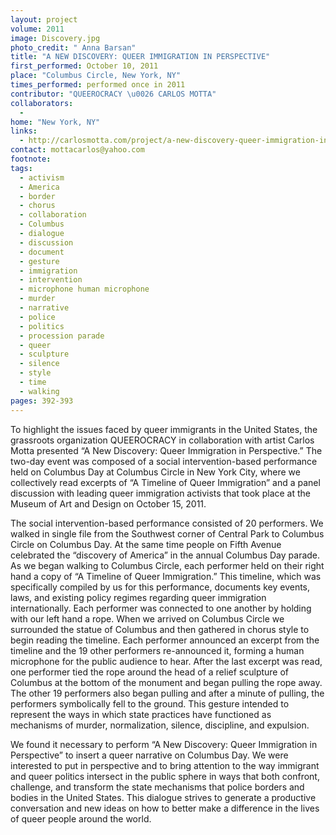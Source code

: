 ```yaml
---
layout: project
volume: 2011
image: Discovery.jpg
photo_credit: " Anna Barsan"
title: "A NEW DISCOVERY: QUEER IMMIGRATION IN PERSPECTIVE"
first_performed: October 10, 2011
place: "Columbus Circle, New York, NY"
times_performed: performed once in 2011
contributor: "QUEEROCRACY \u0026 CARLOS MOTTA"
collaborators: 
  - 
home: "New York, NY"
links: 
  - http://carlosmotta.com/project/a-new-discovery-queer-immigration-in-perspective
contact: mottacarlos@yahoo.com
footnote: 
tags: 
  - activism
  - America
  - border
  - chorus
  - collaboration
  - Columbus
  - dialogue
  - discussion
  - document
  - gesture
  - immigration
  - intervention
  - microphone human microphone
  - murder
  - narrative
  - police
  - politics
  - procession parade
  - queer
  - sculpture
  - silence
  - style
  - time
  - walking
pages: 392-393
---
```


To highlight the issues faced by queer immigrants in the United States, the grassroots organization QUEEROCRACY in collaboration with artist Carlos Motta presented “A New Discovery: Queer Immigration in Perspective.” The two-day event was composed of a social intervention-based performance held on Columbus Day at Columbus Circle in New York City, where we collectively read excerpts of “A Timeline of Queer Immigration” and a panel discussion with leading queer immigration activists that took place at the Museum of Art and Design on October 15, 2011. 

The social intervention-based performance consisted of 20 performers. We walked in single file from the Southwest corner of Central Park to Columbus Circle on Columbus Day. At the same time people on Fifth Avenue celebrated the “discovery of America” in the annual Columbus Day parade. As we began walking to Columbus Circle, each performer held on their right hand a copy of “A Timeline of Queer Immigration.” This timeline, which was specifically compiled by us for this performance, documents key events, laws, and existing policy regimes regarding queer immigration internationally. Each performer was connected to one another by holding with our left hand a rope. When we arrived on Columbus Circle we surrounded the statue of Columbus and then gathered in chorus style to begin reading the timeline. Each performer announced an excerpt from the timeline and the 19 other performers re-announced it, forming a human microphone for the public audience to hear. After the last excerpt was read, one performer tied the rope around the head of a relief sculpture of Columbus at the bottom of the monument and began pulling the rope away. The other 19 performers also began pulling and after a minute of pulling, the performers symbolically fell to the ground. This gesture intended to represent the ways in which state practices have functioned as mechanisms of murder, normalization, silence, discipline, and expulsion. 

We found it necessary to perform “A New Discovery: Queer Immigration in Perspective” to insert a queer narrative on Columbus Day. We were interested to put in perspective and to bring attention to the way immigrant and queer politics intersect in the public sphere in ways that both confront, challenge, and transform the state mechanisms that police borders and bodies in the United States. This dialogue strives to generate a productive conversation and new ideas on how to better make a difference in the lives of queer people around the world.
